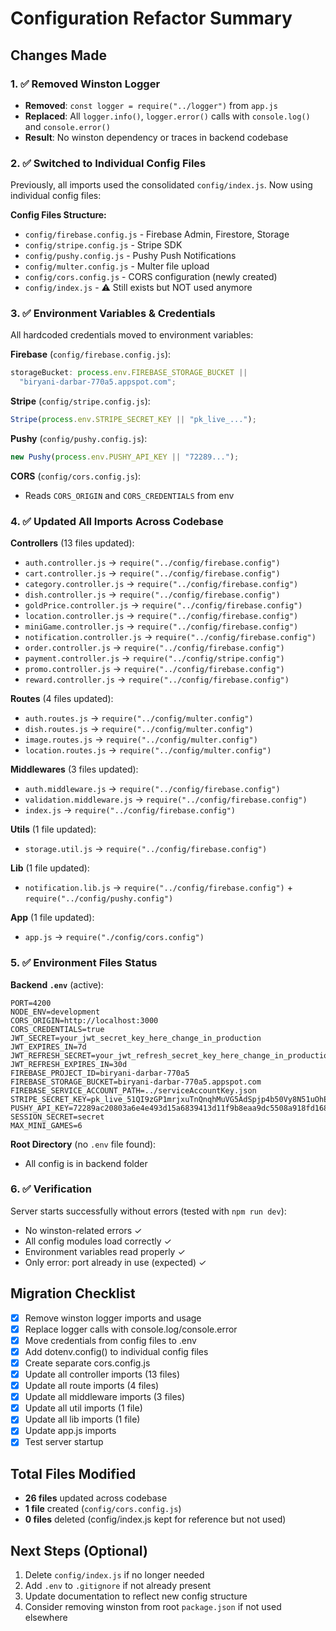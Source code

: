 # Configuration Refactor Summary

## Changes Made

### 1. ✅ Removed Winston Logger

- **Removed**: `const logger = require("../logger")` from `app.js`
- **Replaced**: All `logger.info()`, `logger.error()` calls with `console.log()` and `console.error()`
- **Result**: No winston dependency or traces in backend codebase

### 2. ✅ Switched to Individual Config Files

Previously, all imports used the consolidated `config/index.js`. Now using individual config files:

**Config Files Structure:**

- `config/firebase.config.js` - Firebase Admin, Firestore, Storage
- `config/stripe.config.js` - Stripe SDK
- `config/pushy.config.js` - Pushy Push Notifications
- `config/multer.config.js` - Multer file upload
- `config/cors.config.js` - CORS configuration (newly created)
- `config/index.js` - ⚠️ Still exists but NOT used anymore

### 3. ✅ Environment Variables & Credentials

All hardcoded credentials moved to environment variables:

**Firebase** (`config/firebase.config.js`):

```javascript
storageBucket: process.env.FIREBASE_STORAGE_BUCKET ||
  "biryani-darbar-770a5.appspot.com";
```

**Stripe** (`config/stripe.config.js`):

```javascript
Stripe(process.env.STRIPE_SECRET_KEY || "pk_live_...");
```

**Pushy** (`config/pushy.config.js`):

```javascript
new Pushy(process.env.PUSHY_API_KEY || "72289...");
```

**CORS** (`config/cors.config.js`):

- Reads `CORS_ORIGIN` and `CORS_CREDENTIALS` from env

### 4. ✅ Updated All Imports Across Codebase

**Controllers** (13 files updated):

- `auth.controller.js` → `require("../config/firebase.config")`
- `cart.controller.js` → `require("../config/firebase.config")`
- `category.controller.js` → `require("../config/firebase.config")`
- `dish.controller.js` → `require("../config/firebase.config")`
- `goldPrice.controller.js` → `require("../config/firebase.config")`
- `location.controller.js` → `require("../config/firebase.config")`
- `miniGame.controller.js` → `require("../config/firebase.config")`
- `notification.controller.js` → `require("../config/firebase.config")`
- `order.controller.js` → `require("../config/firebase.config")`
- `payment.controller.js` → `require("../config/stripe.config")`
- `promo.controller.js` → `require("../config/firebase.config")`
- `reward.controller.js` → `require("../config/firebase.config")`

**Routes** (4 files updated):

- `auth.routes.js` → `require("../config/multer.config")`
- `dish.routes.js` → `require("../config/multer.config")`
- `image.routes.js` → `require("../config/multer.config")`
- `location.routes.js` → `require("../config/multer.config")`

**Middlewares** (3 files updated):

- `auth.middleware.js` → `require("../config/firebase.config")`
- `validation.middleware.js` → `require("../config/firebase.config")`
- `index.js` → `require("../config/firebase.config")`

**Utils** (1 file updated):

- `storage.util.js` → `require("../config/firebase.config")`

**Lib** (1 file updated):

- `notification.lib.js` → `require("../config/firebase.config")` + `require("../config/pushy.config")`

**App** (1 file updated):

- `app.js` → `require("./config/cors.config")`

### 5. ✅ Environment Files Status

**Backend `.env`** (active):

```env
PORT=4200
NODE_ENV=development
CORS_ORIGIN=http://localhost:3000
CORS_CREDENTIALS=true
JWT_SECRET=your_jwt_secret_key_here_change_in_production
JWT_EXPIRES_IN=7d
JWT_REFRESH_SECRET=your_jwt_refresh_secret_key_here_change_in_production
JWT_REFRESH_EXPIRES_IN=30d
FIREBASE_PROJECT_ID=biryani-darbar-770a5
FIREBASE_STORAGE_BUCKET=biryani-darbar-770a5.appspot.com
FIREBASE_SERVICE_ACCOUNT_PATH=../serviceAccountKey.json
STRIPE_SECRET_KEY=pk_live_51QI9zGP1mrjxuTnQnqhMuVG5AdSpjp4b50Vy8N51uOhErUBttIEVaq2c6yIl1lS8vpqsYWtVpefkY2SPkB9lwx1C004cMMf16E
PUSHY_API_KEY=72289ac20803a6e4e493d15a6839413d11f9b8eaa9dc5508a918fd168e7f9cb0
SESSION_SECRET=secret
MAX_MINI_GAMES=6
```

**Root Directory** (no `.env` file found):

- All config is in backend folder

### 6. ✅ Verification

Server starts successfully without errors (tested with `npm run dev`):

- No winston-related errors ✓
- All config modules load correctly ✓
- Environment variables read properly ✓
- Only error: port already in use (expected) ✓

## Migration Checklist

- [x] Remove winston logger imports and usage
- [x] Replace logger calls with console.log/console.error
- [x] Move credentials from config files to .env
- [x] Add dotenv.config() to individual config files
- [x] Create separate cors.config.js
- [x] Update all controller imports (13 files)
- [x] Update all route imports (4 files)
- [x] Update all middleware imports (3 files)
- [x] Update all util imports (1 file)
- [x] Update all lib imports (1 file)
- [x] Update app.js imports
- [x] Test server startup

## Total Files Modified

- **26 files** updated across codebase
- **1 file** created (`config/cors.config.js`)
- **0 files** deleted (config/index.js kept for reference but not used)

## Next Steps (Optional)

1. Delete `config/index.js` if no longer needed
2. Add `.env` to `.gitignore` if not already present
3. Update documentation to reflect new config structure
4. Consider removing winston from root `package.json` if not used elsewhere
